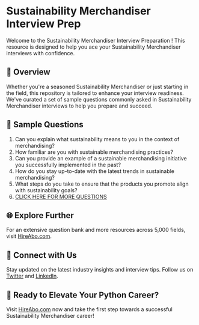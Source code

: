 # Sustainability Merchandiser Interview Prep

Welcome to the Sustainability Merchandiser Interview Preparation ! This resource is designed to help you ace your Sustainability Merchandiser interviews with confidence.

## 🚀 Overview

Whether you're a seasoned Sustainability Merchandiser or just starting in the field, this repository is tailored to enhance your interview readiness. We've curated a set of sample questions commonly asked in Sustainability Merchandiser interviews to help you prepare and succeed.

## 📝 Sample Questions

1. Can you explain what sustainability means to you in the context of merchandising?
2. How familiar are you with sustainable merchandising practices?
3. Can you provide an example of a sustainable merchandising initiative you successfully implemented in the past?
4. How do you stay up-to-date with the latest trends in sustainable merchandising?
5. What steps do you take to ensure that the products you promote align with sustainability goals?
6. [CLICK HERE FOR MORE QUESTIONS](https://hireabo.com/job/22_3_32/Sustainability%20Merchandiser)

## 🌐 Explore Further

For an extensive question bank and more resources across 5,000 fields, visit [HireAbo.com](https://www.hireabo.com).

## 📱 Connect with Us

Stay updated on the latest industry insights and interview tips. Follow us on [Twitter](https://twitter.com/hireabo) and [LinkedIn](https://www.linkedin.com/in/hire-abo-3609972a8/).

## 🚀 Ready to Elevate Your Python Career?

Visit [HireAbo.com](https://www.hireabo.com) now and take the first step towards a successful Sustainability Merchandiser career!